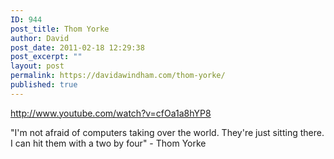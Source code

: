 ```yaml
---
ID: 944
post_title: Thom Yorke
author: David
post_date: 2011-02-18 12:29:38
post_excerpt: ""
layout: post
permalink: https://davidawindham.com/thom-yorke/
published: true
---
```

http://www.youtube.com/watch?v=cfOa1a8hYP8

"I'm not afraid of computers taking over the world. They're just sitting there. I can hit them with a two by four" - Thom Yorke